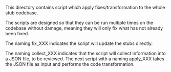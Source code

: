 
This directory contains script which apply fixes/transformation to the whole stub codebase.

The scripts are designed so that they can be run multiple times on the codebase without damage, meaning
they will only fix what has not already been fixed.

The naming fix_XXX indicates the script will update the stubs directly.

The naming collect_XXX indicates that the script will collect information into a JSON file, to be reviewed. The
next script with a naming apply_XXX takes the JSON file as input and performs the code transformation.


